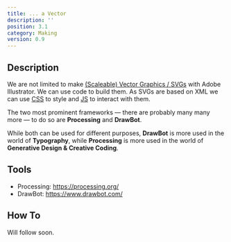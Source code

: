 ```yaml
---
title: ... a Vector
description: ''
position: 3.1
category: Making
version: 0.9
---
```

## Description

We are not limited to make [(Scaleable) Vector Graphics / SVGs](/basics/vectors) with Adobe Illustrator.
We can use code to build them. As SVGs are based on XML we can use [CSS](/basics/css) to style and [JS](/basics/js) to interact with them.

The two most prominent frameworks — there are probably many many more — to do so are **Processing** and **DrawBot**.

While both can be used for different purposes, **DrawBot** is more used in the world of **Typography**, while **Processing** is more used in the world of **Generative Design & Creative Coding**.

## Tools

- Processing: https://processing.org/
- DrawBot: https://www.drawbot.com/

## How To

Will follow soon.
